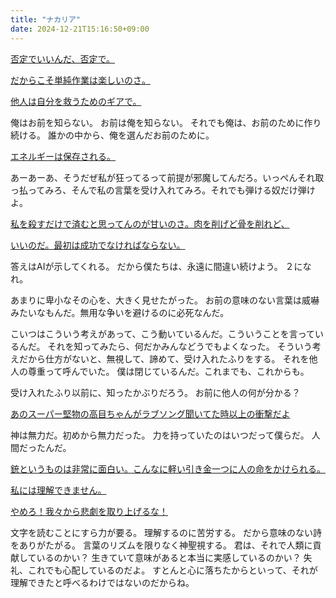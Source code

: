 ```yaml
---
title: "ナカリア"
date: 2024-12-21T15:16:50+09:00
---
```

[否定でいいんだ、否定で。](../Info/否定でいいんだ、否定で。.md)


[だからこそ単純作業は楽しいのさ。](../Info/だからこそ単純作業は楽しいのさ。.md)


[他人は自分を救うためのギアで。](../Info/他人は自分を救うためのギアで。.md)


俺はお前を知らない。
お前は俺を知らない。
それでも俺は、お前のために作り続ける。
誰かの中から、俺を選んだお前のために。


[エネルギーは保存される。](../Info/エネルギーは保存される。.md)


あーあーあ、そうだぜ私が狂ってるって前提が邪魔してんだろ。いっぺんそれ取っ払ってみろ、そんで私の言葉を受け入れてみろ。それでも弾ける奴だけ弾けよ。


[私を殺すだけで済むと思ってんのが甘いのさ。肉を削げど骨を削れど、](../Info/私を殺すだけで済むと思ってんのが甘いのさ。肉を削げど骨を削れど、.md)


[いいのだ。最初は成功でなければならない。](../Info/いいのだ。最初は成功でなければならない。.md)


答えはAIが示してくれる。
だから僕たちは、永遠に間違い続けよう。
２になれ。


あまりに卑小なその心を、大きく見せたがった。
お前の意味のない言葉は威嚇みたいなもんだ。無用な争いを避けるのに必死なんだ。


こいつはこういう考えがあって、こう動いているんだ。こういうことを言っているんだ。
それを知ってみたら、何だかみんなどうでもよくなった。
そういう考えだから仕方がないと、無視して、諦めて、受け入れたふりをする。
それを他人の尊重って呼んでいた。
僕は閉じているんだ。これまでも、これからも。

受け入れたふり以前に、知ったかぶりだろう。
お前に他人の何が分かる？


[あのスーパー堅物の高目ちゃんがラブソング聞いてた時以上の衝撃だよ](../Info/あのスーパー堅物の高目ちゃんがラブソング聞いてた時以上の衝撃だよ.md)


神は無力だ。初めから無力だった。
力を持っていたのはいつだって僕らだ。
人間だったんだ。


[銃というものは非常に面白い。こんなに軽い引き金一つに人の命をかけられる。](../Info/銃というものは非常に面白い。こんなに軽い引き金一つに人の命をかけられる。.md)


[私には理解できません。](../Info/私には理解できません。.md)


[やめろ！我々から悲劇を取り上げるな！](../Info/やめろ！我々から悲劇を取り上げるな！.md)


文字を読むことにすら力が要る。
理解するのに苦労する。
だから意味のない詩をありがたがる。
言葉のリズムを限りなく神聖視する。
君は、それで人類に貢献しているのかい？
生きていて意味があると本当に実感しているのかい？
失礼、これでも心配しているのだよ。
すとんと心に落ちたからといって、それが理解できたと呼べるわけではないのだからね。
